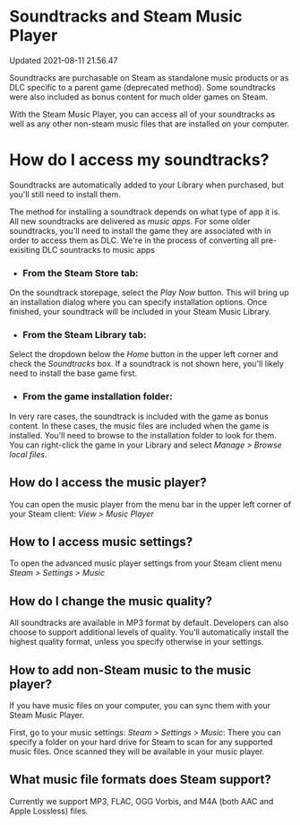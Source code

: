 # Soundtracks and Steam Music Player
Updated 2021-08-11 21.56.47

Soundtracks are purchasable on Steam as standalone music products or as DLC specific to a parent game (deprecated method). Some soundtracks were also included as bonus content for much older games on Steam.  
  
With the Steam Music Player, you can access all of your soundtracks as well as any other non-steam music files that are installed on your computer.  
  
  
# How do I access my soundtracks?
Soundtracks are automatically added to your Library when purchased, but you'll still need to install them.  
  
The method for installing a soundtrack depends on what type of app it is. All new soundtracks are delivered as *music apps*. For some older soundtracks, you'll need to install the game they are associated with in order to access them as DLC. We're in the process of converting all pre-exisiting DLC sountracks to music apps  

* ### From the Steam Store tab:
  
On the soundtrack storepage, select the *Play Now* button. This will bring up an installation dialog where you can specify installation options. Once finished, your soundtrack will be included in your Steam Music Library.
* ### From the Steam Library tab:
  
Select the dropdown below the *Home* button in the upper left corner and check the *Soundtracks* box. If a soundtrack is not shown here, you'll likely need to install the base game first.
* ### From the game installation folder:
  
In very rare cases, the soundtrack is included with the game as bonus content. In these cases, the music files are included when the game is installed. You'll need to browse to the installation folder to look for them. You can right-click the game in your Library and select *Manage > Browse local files*.

    
  
## How do I access the music player?
You can open the music player from the menu bar in the upper left corner of your Steam client: *View > Music Player*    
  
  
## How to I access music settings?
To open the advanced music player settings from your Steam client menu *Steam > Settings > Music*  
  
  
## How do I change the music quality?
All soundtracks are available in MP3 format by default. Developers can also choose to support additional levels of quality. You'll automatically install the highest quality format, unless you specify otherwise in your settings.  
  
  
## How to add non-Steam music to the music player?
If you have music files on your computer, you can sync them with your Steam Music Player.  
  
First, go to your music settings: *Steam > Settings > Music*: There you can specify a folder on your hard drive for Steam to scan for any supported music files. Once scanned they will be available in your music player.  
  
  
## What music file formats does Steam support?
Currently we support MP3, FLAC, OGG Vorbis, and M4A (both AAC and Apple Lossless) files.